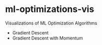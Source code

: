 # ml-optimizations-vis
Visualizations of ML Optimization Algorithms

- Gradient Descent  
- Gradient Descent with Momentum  